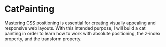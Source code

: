# CatPainting
Mastering CSS positioning is essential for creating visually appealing and responsive web layouts. With this intended purpose, I will build a cat painting in order to learn how to work with absolute positioning, the z-index property, and the transform property.
